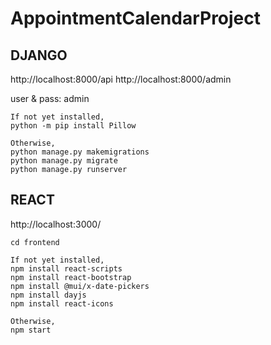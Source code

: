 ﻿# AppointmentCalendarProject

## DJANGO
http://localhost:8000/api
http://localhost:8000/admin

user & pass: admin

```
If not yet installed,
python -m pip install Pillow

Otherwise,
python manage.py makemigrations
python manage.py migrate
python manage.py runserver

```

## REACT
http://localhost:3000/
```
cd frontend

If not yet installed,
npm install react-scripts
npm install react-bootstrap 
npm install @mui/x-date-pickers
npm install dayjs
npm install react-icons

Otherwise,
npm start

```
